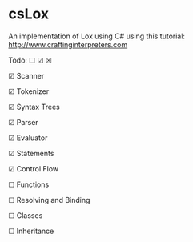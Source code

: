 # csLox
An implementation of Lox using C# using this tutorial: http://www.craftinginterpreters.com

Todo: ☐ ☑ ☒

☑ Scanner

☑ Tokenizer

☑ Syntax Trees

☑ Parser

☑ Evaluator

☑ Statements

☑ Control Flow

☐ Functions

☐ Resolving and Binding

☐ Classes

☐ Inheritance
